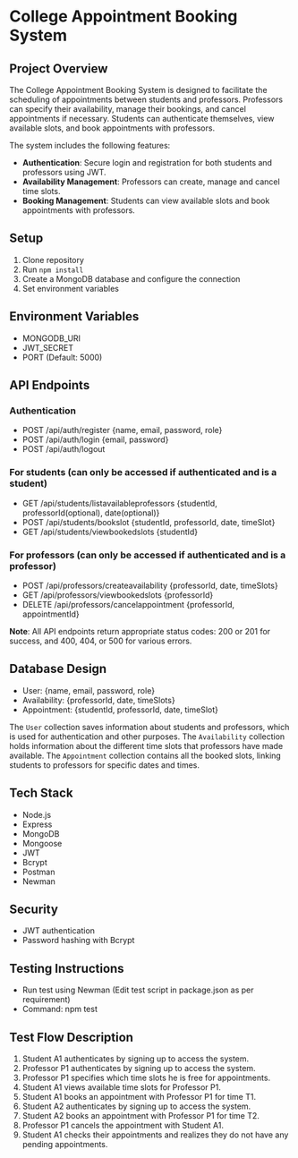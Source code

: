 # College Appointment Booking System

## Project Overview
The College Appointment Booking System is designed to facilitate the scheduling of appointments between students and professors. Professors can specify their availability, manage their bookings, and cancel appointments if necessary. Students can authenticate themselves, view available slots, and book appointments with professors.

The system includes the following features:
- **Authentication**: Secure login and registration for both students and professors using JWT.
- **Availability Management**: Professors can create, manage and cancel time slots.
- **Booking Management**: Students can view available slots and book appointments with professors.

## Setup
1. Clone repository
2. Run `npm install`
3. Create a MongoDB database and configure the connection
4. Set environment variables

## Environment Variables
- MONGODB_URI
- JWT_SECRET
- PORT (Default: 5000)

## API Endpoints
### Authentication
- POST /api/auth/register {name, email, password, role}
- POST /api/auth/login {email, password}
- POST /api/auth/logout

### For students (can only be accessed if authenticated and is a student)
- GET /api/students/listavailableprofessors {studentId, professorId(optional), date(optional)}
- POST /api/students/bookslot {studentId, professorId, date, timeSlot}
- GET /api/students/viewbookedslots {studentId}

### For professors (can only be accessed if authenticated and is a professor)
- POST /api/professors/createavailability {professorId, date, timeSlots}
- GET /api/professors/viewbookedslots {professorId}
- DELETE /api/professors/cancelappointment {professorId, appointmentId}

**Note**: All API endpoints return appropriate status codes: 200 or 201 for success, and 400, 404, or 500 for various errors.

## Database Design
- User: {name, email, password, role}
- Availability: {professorId, date, timeSlots}
- Appointment: {studentId, professorId, date, timeSlot}

The `User` collection saves information about students and professors, which is used for authentication and other purposes. The `Availability` collection holds information about the different time slots that professors have made available. The `Appointment` collection contains all the booked slots, linking students to professors for specific dates and times.

## Tech Stack
- Node.js
- Express
- MongoDB
- Mongoose
- JWT
- Bcrypt
- Postman
- Newman

## Security
- JWT authentication
- Password hashing with Bcrypt

## Testing Instructions
- Run test using Newman (Edit test script in package.json as per requirement)
- Command: npm test

## Test Flow Description
1. Student A1 authenticates by signing up to access the system.
2. Professor P1 authenticates by signing up to access the system.
3. Professor P1 specifies which time slots he is free for appointments.
4. Student A1 views available time slots for Professor P1.
5. Student A1 books an appointment with Professor P1 for time T1.
6. Student A2 authenticates by signing up to access the system.
7. Student A2 books an appointment with Professor P1 for time T2.
8. Professor P1 cancels the appointment with Student A1.
9. Student A1 checks their appointments and realizes they do not have any pending appointments.
